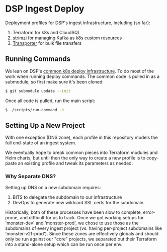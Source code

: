 # DSP Ingest Deploy
Deployment profiles for DSP's ingest infrastructure, including (so far):
1. Terraform for k8s and CloudSQL
2. [strimzi](https://github.com/strimzi/strimzi-kafka-operator) for managing Kafka as k8s custom resources
3. [Transporter](https://github.com/DataBiosphere/transporter) for bulk file transfers

## Running Commands
We lean on DSP's [common k8s deploy infrastructure](https://github.com/broadinstitute/dsp-k8s-deploy). To do
most of the work when running deploy commands. The common code is pulled in as a submodule, so first make
sure it's been cloned:
```bash
$ git submodule update --init
```

Once all code is pulled, run the main script:
```bash
$ ./scripts/run-command -h
```

## Setting Up a New Project
With one exception (DNS zone), each profile in this repository models the full end-state of an ingest system.

We eventually hope to break common pieces into Terraform modules and Helm charts, but until then the only way
to create a new profile is to copy-paste an existing profile and tweak its parameters as needed.

### Why Separate DNS?
Setting up DNS on a new subdomain requires:
1. BITS to delegate the subdomain to our infrastructure
2. DevOps to generate new wildcard SSL certs for the subdomain

Historically, both of these processes have been slow to complete, error-prone, and difficult for us to track.
Once we got working setups for 'monster-dev' and 'monster-prod', we chose to use those as the subdomains of
every ingest project (vs. having per-project subdomains like 'monster-v2f-prod'). Since these zones are effectively
globals and should only be run against our "core" projects, we separated out their Terraform into a stand-alone
setup which can be run once per env.
